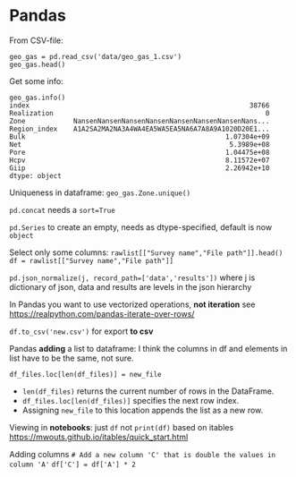 # Pandas

From CSV-file: 
```
geo_gas = pd.read_csv('data/geo_gas_1.csv')
geo_gas.head()
```
Get some info:
```
geo_gas.info()
index                                                       38766
Realization                                                     0
Zone            NansenNansenNansenNansenNansenNansenNansenNans...
Region_index    A1A2SA2MA2NA3A4WA4EA5WA5EA5NA6A7A8A9A1020D20E1...
Bulk                                                  1.07304e+09
Net                                                    5.3989e+08
Pore                                                  1.04475e+08
Hcpv                                                  8.11572e+07
Giip                                                  2.26942e+10
dtype: object
```
Uniqueness in dataframe:
`geo_gas.Zone.unique()`

`pd.concat` needs a `sort=True`

`pd.Series` to create an empty, needs as dtype-specified, default is now `object`

Select only some columns: 
`rawlist[["Survey name","File path"]].head()`
`df = rawlist[["Survey name","File path"]]`

`pd.json_normalize(j, record_path=['data','results'])` where j is dictionary of json, data and results are levels in the json hierarchy

In Pandas you want to use vectorized operations, **not iteration** see https://realpython.com/pandas-iterate-over-rows/

`df.to_csv('new.csv')` for export **to csv**

Pandas **adding** a list to dataframe:
I think the columns in df and elements in list have to be the same, not sure.

`df_files.loc[len(df_files)] = new_file`
* `len(df_files)` returns the current number of rows in the DataFrame.
* `df_files.loc[len(df_files)]` specifies the next row index.
* Assigning `new_file` to this location appends the list as a new row.

Viewing in **notebooks**: just `df` not `print(df)`
based on itables https://mwouts.github.io/itables/quick_start.html

Adding columns
`# Add a new column 'C' that is double the values in column 'A'`
`df['C'] = df['A'] * 2`
